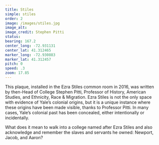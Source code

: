 ```yaml
---
title: Stiles
simple: stiles
order: 2
image: /images/stiles.jpg
image_alt:
image_credit: Stephen Pitti
status:
bearing: 167.2
center_long: -72.931131
center_lat: 41.312465
marker_long: -72.930883
marker_lat: 41.312457
pitch: 0
speed: .3
zoom: 17.85
---
```


This plaque, installed in the Ezra Stiles common room in 2016, was written by then-Head of College Stephen Pitti, Professor of History, American Studies, and Ethnicity, Race & Migration. Ezra Stiles is not the only space with evidence of Yale’s colonial origins, but it is a unique instance where these origins have been made visible, thanks to Professor Pitti. In many cases, Yale’s colonial past has been concealed, either intentionally or incidentally. 

What does it mean to walk into a college named after Ezra Stiles and also acknowledge and remember the slaves and servants he owned: Newport, Jacob, and Aaron?
